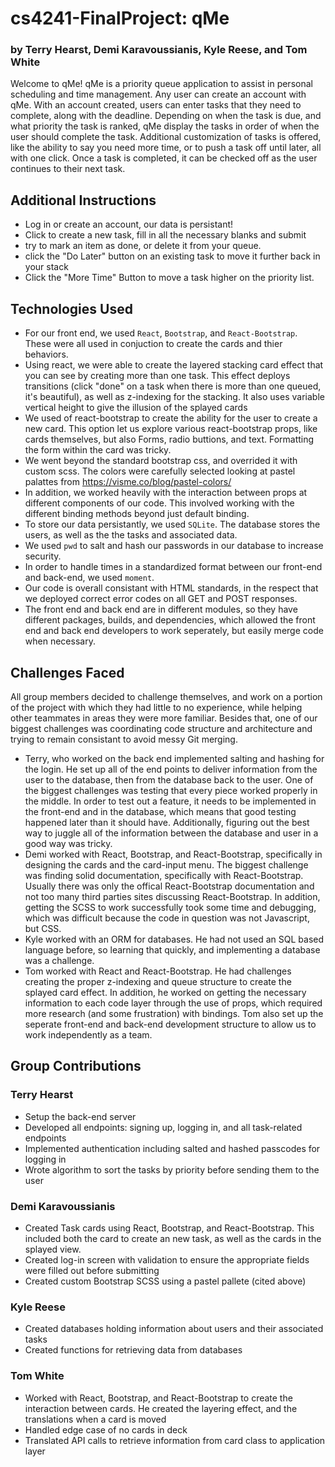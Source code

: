 # cs4241-FinalProject: qMe 
### by Terry Hearst, Demi Karavoussianis, Kyle Reese, and Tom White
Welcome to qMe! qMe is a priority queue application to assist in personal scheduling and time management. Any user can create an account with qMe. With an account created, users can enter tasks that they need to complete, along with the deadline. Depending on when the task is due, and what priority the task is ranked, qMe display the tasks in order of when the user should complete the task. Additional customization of tasks is offered, like the ability to say you need more time, or to push a task off until later, all with one click. Once a task is completed, it can be checked off as the user continues to their next task.

## Additional Instructions
- Log in or create an account, our data is persistant!
- Click to create a new task, fill in all the necessary blanks and submit
- try to mark an item as done, or delete it from your queue.
- click the "Do Later" button on an existing task to move it further back in your stack
- Click the "More Time" Button to move a task higher on the priority list.

## Technologies Used
- For our front end, we used `React`, `Bootstrap`, and `React-Bootstrap`. These were all used in conjuction to create the cards and thier behaviors.
- Using react, we were able to create the layered stacking card effect that you can see by creating more than one task. This effect deploys transitions (click "done" on a task when there is more than one queued, it's beautiful), as well as z-indexing for the stacking. It also uses variable vertical height to give the illusion of the splayed cards
- We used of react-bootstrap to create the ability for the user to create a new card. This option let us explore various react-bootstrap props, like cards themselves, but also Forms, radio buttions, and text. Formatting the form within the card was tricky.
- We went beyond the standard bootstrap css, and overrided it with custom scss. The colors were carefully selected looking at pastel palattes from https://visme.co/blog/pastel-colors/
- In addition, we worked heavily with the interaction between props at different components of our code. This involved working with the different binding methods beyond just default binding.
- To store our data persistantly, we used `SQLite`. The database stores the users, as well as the the tasks and associated data.
- We used `pwd` to salt and hash our passwords in our database to increase security.
- In order to handle times in a standardized format between our front-end and back-end, we used `moment`.
- Our code is overall consistant with HTML standards, in the respect that we deployed correct error codes on all GET and POST responses.
- The front end and back end are in different modules, so they have different packages, builds, and dependencies, which allowed the front end and back end developers to work seperately, but easily merge code when necessary.


## Challenges Faced
All group members decided to challenge themselves, and work on a portion of the project with which they had little to no experience, while helping other teammates in areas they were more familiar. Besides that, one of our biggest challenges was coordinating code structure and architecture and trying to remain consistant to avoid messy Git merging.
  - Terry, who worked on the back end implemented salting and hashing for the login. He set up all of the end points to deliver information from the user to the database, then from the database back to the user. One of the biggest challenges was testing that every piece worked properly in the middle. In order to test out a feature, it needs to be implemented in the front-end and in the database, which means that good testing happened later than it should have. Additionally, figuring out the best way to juggle all of the information between the database and user in a good way was tricky.
  - Demi worked with React, Bootstrap, and React-Bootstrap, specifically in designing the cards and the card-input menu. The biggest challenge was finding solid documentation, specifically with React-Bootstrap. Usually there was only the offical React-Bootstrap documentation and not too many third parties sites discussing React-Bootstrap.  In addition, getting the SCSS to work successfully took some time and debugging, which was difficult because the code in question was not Javascript, but CSS.
  - Kyle worked with an ORM for databases. He had not used an SQL based language before, so learning that quickly, and implementing a database was a challenge.
  - Tom worked with React and React-Bootstrap. He had challenges creating the proper z-indexing and queue structure to create the splayed card effect. In addition, he worked on getting the necessary information to each code layer through the use of props, which required more research (and some frustration) with bindings. Tom also set up the seperate front-end and back-end development structure to allow us to work independently as a team.

## Group Contributions
### Terry Hearst
- Setup the back-end server
- Developed all endpoints: signing up, logging in, and all task-related endpoints
- Implemented authentication including salted and hashed passcodes for logging in
- Wrote algorithm to sort the tasks by priority before sending them to the user
### Demi Karavoussianis
- Created Task cards using React, Bootstrap, and React-Bootstrap. This included both the card to create an new task, as well as the cards in the splayed view.
- Created log-in screen with validation to ensure the appropriate fields were filled out before submitting
- Created custom Bootstrap SCSS using a pastel pallete (cited above)
### Kyle Reese
- Created databases holding information about users and their associated tasks
- Created functions for retrieving data from databases
### Tom White
- Worked with React, Bootstrap, and React-Bootstrap to create the interaction between cards. He created the layering effect, and the translations when a card is moved
- Handled edge case of no cards in deck
- Translated API calls to retrieve information from card class to application layer

